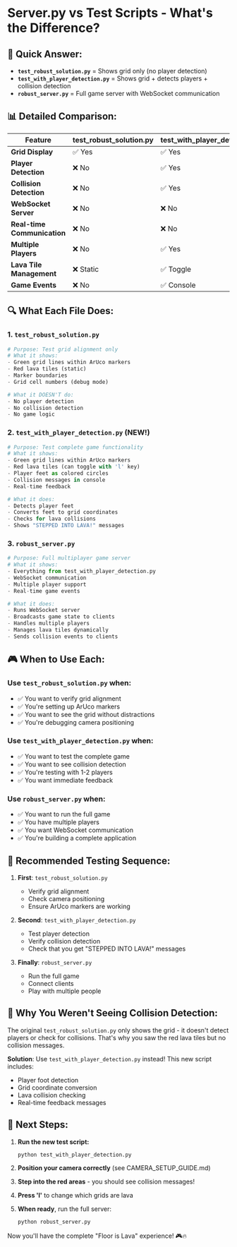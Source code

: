 # Server.py vs Test Scripts - What's the Difference?

## 🎯 **Quick Answer:**
- **`test_robust_solution.py`** = Shows grid only (no player detection)
- **`test_with_player_detection.py`** = Shows grid + detects players + collision detection
- **`robust_server.py`** = Full game server with WebSocket communication

## 📊 **Detailed Comparison:**

| Feature | test_robust_solution.py | test_with_player_detection.py | robust_server.py |
|---------|------------------------|-------------------------------|------------------|
| **Grid Display** | ✅ Yes | ✅ Yes | ✅ Yes |
| **Player Detection** | ❌ No | ✅ Yes | ✅ Yes |
| **Collision Detection** | ❌ No | ✅ Yes | ✅ Yes |
| **WebSocket Server** | ❌ No | ❌ No | ✅ Yes |
| **Real-time Communication** | ❌ No | ❌ No | ✅ Yes |
| **Multiple Players** | ❌ No | ✅ Yes | ✅ Yes |
| **Lava Tile Management** | ❌ Static | ✅ Toggle | ✅ Dynamic |
| **Game Events** | ❌ No | ✅ Console | ✅ WebSocket |

## 🔍 **What Each File Does:**

### 1. **`test_robust_solution.py`**
```python
# Purpose: Test grid alignment only
# What it shows:
- Green grid lines within ArUco markers
- Red lava tiles (static)
- Marker boundaries
- Grid cell numbers (debug mode)

# What it DOESN'T do:
- No player detection
- No collision detection
- No game logic
```

### 2. **`test_with_player_detection.py`** (NEW!)
```python
# Purpose: Test complete game functionality
# What it shows:
- Green grid lines within ArUco markers
- Red lava tiles (can toggle with 'l' key)
- Player feet as colored circles
- Collision messages in console
- Real-time feedback

# What it does:
- Detects player feet
- Converts feet to grid coordinates
- Checks for lava collisions
- Shows "STEPPED INTO LAVA!" messages
```

### 3. **`robust_server.py`**
```python
# Purpose: Full multiplayer game server
# What it shows:
- Everything from test_with_player_detection.py
- WebSocket communication
- Multiple player support
- Real-time game events

# What it does:
- Runs WebSocket server
- Broadcasts game state to clients
- Handles multiple players
- Manages lava tiles dynamically
- Sends collision events to clients
```

## 🎮 **When to Use Each:**

### **Use `test_robust_solution.py` when:**
- ✅ You want to verify grid alignment
- ✅ You're setting up ArUco markers
- ✅ You want to see the grid without distractions
- ✅ You're debugging camera positioning

### **Use `test_with_player_detection.py` when:**
- ✅ You want to test the complete game
- ✅ You want to see collision detection
- ✅ You're testing with 1-2 players
- ✅ You want immediate feedback

### **Use `robust_server.py` when:**
- ✅ You want to run the full game
- ✅ You have multiple players
- ✅ You want WebSocket communication
- ✅ You're building a complete application

## 🚀 **Recommended Testing Sequence:**

1. **First**: `test_robust_solution.py`
   - Verify grid alignment
   - Check camera positioning
   - Ensure ArUco markers are working

2. **Second**: `test_with_player_detection.py`
   - Test player detection
   - Verify collision detection
   - Check that you get "STEPPED INTO LAVA!" messages

3. **Finally**: `robust_server.py`
   - Run the full game
   - Connect clients
   - Play with multiple people

## 🔧 **Why You Weren't Seeing Collision Detection:**

The original `test_robust_solution.py` only shows the grid - it doesn't detect players or check for collisions. That's why you saw the red lava tiles but no collision messages.

**Solution**: Use `test_with_player_detection.py` instead! This new script includes:
- Player foot detection
- Grid coordinate conversion
- Lava collision checking
- Real-time feedback messages

## 🎯 **Next Steps:**

1. **Run the new test script:**
   ```bash
   python test_with_player_detection.py
   ```

2. **Position your camera correctly** (see CAMERA_SETUP_GUIDE.md)

3. **Step into the red areas** - you should see collision messages!

4. **Press 'l'** to change which grids are lava

5. **When ready**, run the full server:
   ```bash
   python robust_server.py
   ```

Now you'll have the complete "Floor is Lava" experience! 🎮🔥

